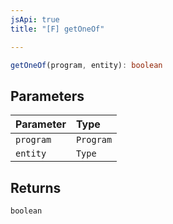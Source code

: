 ```yaml
---
jsApi: true
title: "[F] getOneOf"

---
```

```ts
getOneOf(program, entity): boolean
```

## Parameters

| Parameter | Type |
| :------ | :------ |
| `program` | `Program` |
| `entity` | `Type` |

## Returns

`boolean`
